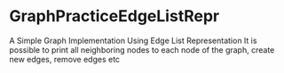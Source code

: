 # GraphPracticeEdgeListRepr
A Simple Graph Implementation Using Edge List Representation
It is possible to print all neighboring nodes to each node of the graph, create new edges, remove edges etc
